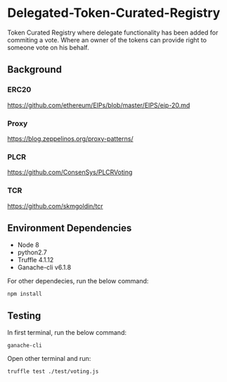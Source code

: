 # Delegated-Token-Curated-Registry
Token Curated Registry where delegate functionality has been added for commiting a vote. Where an owner of the tokens can provide right to someone vote on his behalf.

## Background
### ERC20
https://github.com/ethereum/EIPs/blob/master/EIPS/eip-20.md
### Proxy
https://blog.zeppelinos.org/proxy-patterns/
### PLCR
https://github.com/ConsenSys/PLCRVoting
### TCR
https://github.com/skmgoldin/tcr

## Environment Dependencies
- Node 8
- python2.7
- Truffle 4.1.12
- Ganache-cli v6.1.8

For other dependecies, run the below command:
```
npm install
```

## Testing
In first terminal, run the below command:
```
ganache-cli
```
Open other terminal and run:
```
truffle test ./test/voting.js
```
